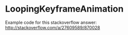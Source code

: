 LoopingKeyframeAnimation
========================
Example code for this stackoverflow answer: http://stackoverflow.com/a/27609589/870028
